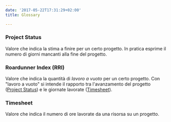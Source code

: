 ```yaml
---
date: '2017-05-22T17:31:29+02:00'
title: Glossary

---
```

### Project Status
Valore che indica la stima a finire per un certo progetto. In pratica esprime il numero di giorni mancanti alla fine del progetto.

### Roardunner Index (RRI)
Valore che indica la quantità di *lavoro a vuoto* per un certo progetto. Con "lavoro a vuoto" si intende il rapporto tra l'avanzamento del progetto ([Project Status](/glossary/index/#project-status)) e le giornate lavorate ([Timesheet](/glossary/index/#timesheet)).

### Timesheet
Valore che indica il numero di ore lavorate da una risorsa su un progetto. 


